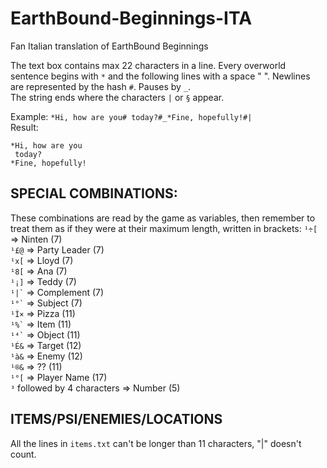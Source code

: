# EarthBound-Beginnings-ITA
Fan Italian translation of EarthBound Beginnings

The text box contains max 22 characters in a line.
Every overworld sentence begins with `*` and the following lines with a space " ".
Newlines are represented by the hash `#`.
Pauses by `_`.<br />
The string ends where the characters `|` or `§` appear.

Example:
```*Hi, how are you# today?#_*Fine, hopefully!#|```<br />
Result:
```
*Hi, how are you
 today?
*Fine, hopefully!
```

SPECIAL COMBINATIONS:
---
These combinations are read by the game as variables, then remember to treat them as if they were at their maximum length, written in brackets:
` ¹÷[ ` => Ninten (7)<br />
` ¹£@ ` => Party Leader (7)<br />
` ¹x[ ` => Lloyd (7)<br />
` ¹8[ ` => Ana (7)<br />
` ¹¡] ` => Teddy (7)<br />
`` ¹|` `` => Complement (7)<br />
`` ¹°` `` => Subject (7)<br />
` ¹Ì× ` => Pizza (11)<br />
`` ¹%` `` => Item (11)<br />
`` ¹⁴` `` => Object (11)<br />
` ¹É& ` => Target (12)<br />
` ¹à& ` => Enemy (12)<br />
` ¹®& ` => ?? (11)<br />
` ¹°[ ` => Player Name (17)<br />
` ³ ` followed by 4 characters => Number (5)

ITEMS/PSI/ENEMIES/LOCATIONS
---
All the lines in `items.txt` can't be longer than 11 characters, "|" doesn't count.
